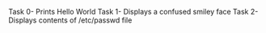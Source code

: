 Task 0- Prints Hello World
Task 1- Displays a confused smiley face
Task 2- Displays contents of /etc/passwd file
